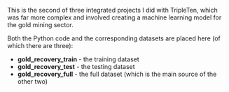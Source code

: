 This is the second of three integrated projects I did with TripleTen, which was far more complex and involved creating a machine learning model for the gold mining sector.

Both the Python code and the corresponding datasets are placed here (of which there are three):

* **gold_recovery_train** - the training dataset
* **gold_recovery_test** - the testing dataset
* **gold_recovery_full** - the full dataset (which is the main source of the other two)
